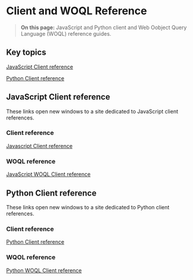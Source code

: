 # Client and WOQL Reference

> **On this page:** JavaScript and Python client and Web Oobject Query Language (WOQL) reference guides.

## Key topics

[JavaScript Client reference](client.md#javascript-reference)

[Python Client reference](client.md#javascript-reference)

## JavaScript Client reference

These links open new windows to a site dedicated to JavaScript client references.

### Client reference

[Javascript Client reference](https://terminusdb.github.io/terminusdb-client-js/)

### WOQL reference

[JavaScript WOQL Client reference](https://terminusdb.github.io/terminusdb-client-js/#/api/woql.js?id=woql)

## Python Client reference

These links open new windows to a site dedicated to Python client references.

### Client reference

[Python Client reference](https://terminusdb.github.io/terminusdb-client-python/)

### WQOL reference

[Python WOQL Client reference](https://terminusdb.github.io/terminusdb-client-python/woqlClient.html)
